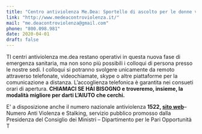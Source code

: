 ```yaml
---
title: "Centro antiviolenza Me.Dea: Sportello di ascolto per le donne vittime di violenza"
link: "http://www.medeacontroviolenza.it/"
mail: "me.deacontroviolenza@gmail.com"
phone: "800.098.981" 
date: 2020-04-01
draft: false
---
```


TI centri antiviolenza me.dea restano operativi in questa nuova fase di emergenza sanitaria, ma non sono più possibili i colloqui di persona presso le nostre sedi.
I colloqui si potranno svolgere unicamente da remoto attraverso telefonate, videochiamate, skype o altre piattaforme per la comunicazione a distanza.
L’accoglienza telefonica è garantita nei consueti orari di apertura.
**CHIAMACI SE HAI BISOGNO e troveremo, insieme, la modalità migliore per darti L’AIUTO che cerchi.**

E' a disposizione anche il numero nazionale antiviolenza **1522, [sito web](https://www.1522.eu/)**– Numero Anti Violenza e Stalking, servizio pubblico promosso dalla Presidenza del Consiglio dei Ministri – Dipartimento per le Pari Opportunità
T